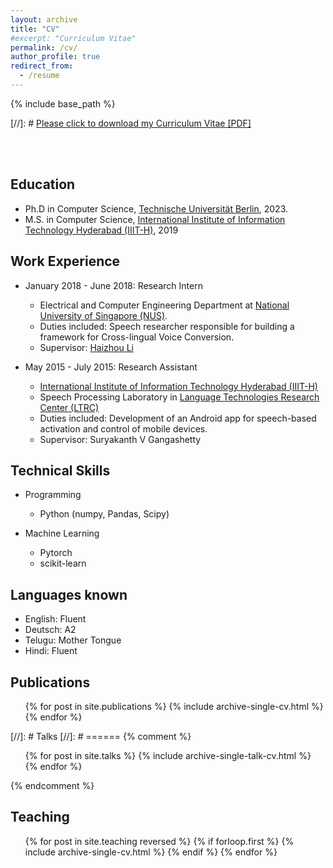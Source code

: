 ```yaml
---
layout: archive
title: "CV"
#excerpt: "Curriculum Vitae"
permalink: /cv/
author_profile: true
redirect_from:
  - /resume
---
```


{% include base_path %}

[//]: # [Please click to download my Curriculum Vitae [PDF]](https://salarmohtaj.github.io/files/paper1.pdf)


<br/><br/>

## Education

* Ph.D in Computer Science, [Technische Universität Berlin](https://www.tu-berlin.de/), 2023.
* M.S. in Computer Science, [International Institute of Information Technology Hyderabad (IIIT-H)](https://www.iiit.ac.in/), 2019



## Work Experience

* January 2018 - June 2018: Research Intern
  * Electrical and Computer Engineering Department at [National University of Singapore (NUS)](https://nus.edu.sg/).
  * Duties included: Speech researcher responsible for building a framework for Cross-lingual Voice Conversion.
  * Supervisor: [Haizhou Li](https://cde.nus.edu.sg/ece/haizhou-li/)
  
 * May 2015 - July 2015: Research Assistant
   * [International Institute of Information Technology Hyderabad (IIIT-H)](https://www.iiit.ac.in/)
   * Speech Processing Laboratory in [Language Technologies Research Center (LTRC)](https://ltrc.iiit.ac.in/)
   * Duties included: Development of an Android app for speech-based activation and control of mobile devices.
   * Supervisor: Suryakanth V Gangashetty


## Technical Skills

* Programming
  * Python (numpy, Pandas, Scipy)
    
* Machine Learning
  * Pytorch
  * scikit-learn
 
## Languages known

* English: Fluent
* Deutsch: A2
* Telugu: Mother Tongue
* Hindi: Fluent


## Publications

  <ul>{% for post in site.publications %}
    {% include archive-single-cv.html %}
  {% endfor %}</ul>
  
[//]: # Talks
[//]: # ======
{% comment %}
<ul>{% for post in site.talks %}
{% include archive-single-talk-cv.html %}
{% endfor %}</ul>
{% endcomment %}


## Teaching

  <ul>{% for post in site.teaching reversed %}
  {% if forloop.first %}
    {% include archive-single-cv.html %}
    {% endif %}
  {% endfor %}</ul>
  

